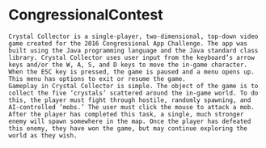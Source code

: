 # CongressionalContest

	Crystal Collector is a single-player, two-dimensional, top-down video game created for the 2016 Congressional App Challenge. The app was built using the Java programming language and the Java standard class library. Crystal Collector uses user input from the keyboard’s arrow keys and/or the W, A, S, and D keys to move the in-game character. When the ESC key is pressed, the game is paused and a menu opens up. This menu has options to exit or resume the game. 
	Gameplay in Crystal Collector is simple. The object of the game is to collect the five ‘crystals’ scattered around the in-game world. To do this, the player must fight through hostile, randomly spawning, and AI-controlled ‘mobs.’ The user must click the mouse to attack a mob. After the player has completed this task, a single, much stronger enemy will spawn somewhere in the map. Once the player has defeated this enemy, they have won the game, but may continue exploring the world as they wish. 
